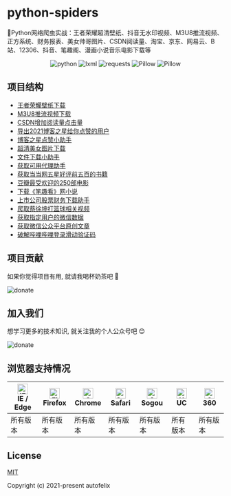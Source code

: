 # python-spiders
🌈Python网络爬虫实战：王者荣耀超清壁纸、抖音无水印视频、M3U8推流视频、正方系统、财务报表、美女帅哥图片、CSDN阅读量、淘宝、京东、网易云、B站、12306、抖音、笔趣阁、漫画小说音乐电影下载等

<p align="center">
  <img src="https://img.shields.io/badge/python->=3.0-ff69b4.svg" alt="python">
  <img src="https://img.shields.io/badge/lxml->=4.6.3-6bb59a.svg" alt="lxml">
  <img src="https://img.shields.io/badge/requests->=2.20.0-brightgreen.svg" alt="requests">
  <img src="https://img.shields.io/badge/Pillow->=6.2.2-blue.svg" alt="Pillow">
  <img src="https://img.shields.io/badge/beautifulsoup4->=4.6.02-e65a65.svg" alt="Pillow">
</p>

## 项目结构
- [王者荣耀壁纸下载](https://github.com/autofelix/python-spiders/blob/main/wangzhe_wallpaper/main.py)
- [M3U8推流视频下载](https://github.com/autofelix/python-spiders/blob/main/m3u8/main.py)
- [CSDN增加阅读量点击量](https://github.com/autofelix/python-spiders/blob/main/csdn/blog-click-read-num.py)
- [导出2021博客之星给你点赞的用户](https://github.com/autofelix/python-spiders/blob/main/csdn/blog-star-user.py)
- [博客之星点赞小助手](https://github.com/autofelix/python-spiders/blob/main/csdn/blog-star-like.py)
- [超清美女图片下载](https://github.com/autofelix/python-spiders/blob/main/xiuren/main.py)
- [文件下载小助手](https://github.com/autofelix/python-spiders/blob/main/downloader.py)
- [获取可用代理助手](https://github.com/autofelix/python-spiders/blob/main/proxy.py)
- [获取当当网五星好评前五百的书籍](https://github.com/autofelix/python-spiders/blob/main/dangdang_top_500.py)
- [豆瓣最受欢迎的250部电影](https://github.com/autofelix/python-spiders/blob/main/douban_top_250_movies.py)
- [下载《笔趣看》网小说](https://github.com/autofelix/python-spiders/blob/main/biqukan.py)
- [上市公司股票财务下载助手](https://github.com/autofelix/python-spiders/blob/main/financial.py)
- [爬取蔡徐坤打篮球相关视频](https://github.com/autofelix/python-spiders/blob/main/ikun_basketball.py)
- [获取指定用户的微信数据](https://github.com/autofelix/python-spiders/blob/main/wechat.py)
- [获取微信公众平台原创文章](https://github.com/autofelix/python-spiders/blob/main/wechat_public_account.py)
- [破解哔哩哔哩登录滑动验证码](https://github.com/autofelix/python-spiders/blob/main/bilibili_captcha_crack.py)

## 项目贡献

如果你觉得项目有用, 就请我喝杯奶茶吧 :tropical_drink:

![donate](https://autofelix.github.io/autofelix/assets/imgs/sponsor.png)

## 加入我们

想学习更多的技术知识, 就关注我的个人公众号吧 :blush:

![donate](https://autofelix.github.io/autofelix/assets/imgs/userinfo.png)

## 浏览器支持情况

| [<img src="https://autofelix.github.io/autofelix/assets/icons/ie.svg" alt="IE / Edge" width="24px" height="24px" />](https://godban.github.io/browsers-support-badges/)</br>IE / Edge | [<img src="https://autofelix.github.io/autofelix/assets/icons/firefox.svg" alt="Firefox" width="24px" height="24px" />](https://godban.github.io/browsers-support-badges/)</br>Firefox | [<img src="https://autofelix.github.io/autofelix/assets/icons/chrome.svg" alt="Chrome" width="24px" height="24px" />](https://godban.github.io/browsers-support-badges/)</br>Chrome | [<img src="https://autofelix.github.io/autofelix/assets/icons/safari.svg" alt="Safari" width="24px" height="24px" />](https://godban.github.io/browsers-support-badges/)</br>Safari | [<img src="https://autofelix.github.io/autofelix/assets/icons/sogou.svg" alt="Sogou" width="24px" height="24px" />](https://godban.github.io/browsers-support-badges/)</br>Sogou | [<img src="https://autofelix.github.io/autofelix/assets/icons/uc.svg" alt="UC" width="24px" height="24px" />](https://godban.github.io/browsers-support-badges/)</br>UC | [<img src="https://autofelix.github.io/autofelix/assets/icons/360.svg" alt="360" width="24px" height="24px" />](https://godban.github.io/browsers-support-badges/)</br>360 |
| --------- | --------- | --------- | --------- | --------- | --------- | --------- |
| 所有版本 | 所有版本 | 所有版本 | 所有版本 | 所有版本 | 所有版本 | 所有版本 |

## License

[MIT](https://github.com/autofelix/python-spiders/blob/main/LICENSE)

Copyright (c) 2021-present autofelix
